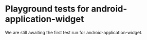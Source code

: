 # Playground tests for android-application-widget
We are still awaiting the first test run for android-application-widget.
